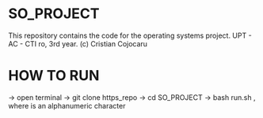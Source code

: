 # SO_PROJECT
 This repository contains the code for the operating systems project. UPT - AC - CTI ro, 3rd year.
 (c) Cristian Cojocaru

# HOW TO RUN
-> open terminal
-> git clone https_repo
-> cd SO_PROJECT
-> bash run.sh <c>, where <c> is an alphanumeric character
